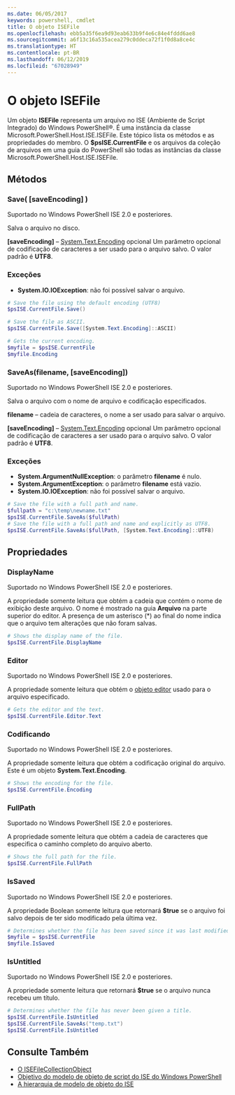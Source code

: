 ```yaml
---
ms.date: 06/05/2017
keywords: powershell, cmdlet
title: O objeto ISEFile
ms.openlocfilehash: ebb5a35f6ea9d93eab633b9f4e6c84e4fddd6ae8
ms.sourcegitcommit: a6f13c16a535acea279c0ddeca72f1f0d8a8ce4c
ms.translationtype: HT
ms.contentlocale: pt-BR
ms.lasthandoff: 06/12/2019
ms.locfileid: "67028949"
---
```

# <a name="the-isefile-object"></a>O objeto ISEFile

Um objeto **ISEFile** representa um arquivo no ISE (Ambiente de Script Integrado) do Windows PowerShell®. É uma instância da classe Microsoft.PowerShell.Host.ISE.ISEFile. Este tópico lista os métodos e as propriedades do membro. O **$psISE.CurrentFile** e os arquivos da coleção de arquivos em uma guia do PowerShell são todas as instâncias da classe Microsoft.PowerShell.Host.ISE.ISEFile.

## <a name="methods"></a>Métodos

### <a name="save-saveencoding-"></a>Save\( \[saveEncoding\] \)

Suportado no Windows PowerShell ISE 2.0 e posteriores.

Salva o arquivo no disco.

**\[saveEncoding\]** – [System.Text.Encoding](https://msdn.microsoft.com/library/system.text.encoding.aspx) opcional Um parâmetro opcional de codificação de caracteres a ser usado para o arquivo salvo. O valor padrão é **UTF8**.

### <a name="exceptions"></a>Exceções

- **System.IO.IOException**: não foi possível salvar o arquivo.

```powershell
# Save the file using the default encoding (UTF8)
$psISE.CurrentFile.Save()

# Save the file as ASCII.
$psISE.CurrentFile.Save([System.Text.Encoding]::ASCII)

# Gets the current encoding.
$myfile = $psISE.CurrentFile
$myfile.Encoding
```

### <a name="saveasfilename-saveencoding"></a>SaveAs\(filename, \[saveEncoding\]\)

Suportado no Windows PowerShell ISE 2.0 e posteriores.

Salva o arquivo com o nome de arquivo e codificação especificados.

**filename** – cadeia de caracteres, o nome a ser usado para salvar o arquivo.

**\[saveEncoding\]** – [System.Text.Encoding](https://msdn.microsoft.com/library/system.text.encoding.aspx) opcional Um parâmetro opcional de codificação de caracteres a ser usado para o arquivo salvo. O valor padrão é **UTF8**.

### <a name="exceptions"></a>Exceções

- **System.ArgumentNullException**: o parâmetro **filename** é nulo.
- **System.ArgumentException**: o parâmetro **filename** está vazio.
- **System.IO.IOException**: não foi possível salvar o arquivo.

```powershell
# Save the file with a full path and name.
$fullpath = "c:\temp\newname.txt"
$psISE.CurrentFile.SaveAs($fullPath)
# Save the file with a full path and name and explicitly as UTF8.
$psISE.CurrentFile.SaveAs($fullPath, [System.Text.Encoding]::UTF8)
```

## <a name="properties"></a>Propriedades

### <a name="displayname"></a>DisplayName

Suportado no Windows PowerShell ISE 2.0 e posteriores.

A propriedade somente leitura que obtém a cadeia que contém o nome de exibição deste arquivo. O nome é mostrado na guia **Arquivo** na parte superior do editor. A presença de um asterisco \(\*\) ao final do nome indica que o arquivo tem alterações que não foram salvas.

```powershell
# Shows the display name of the file.
$psISE.CurrentFile.DisplayName
```

### <a name="editor"></a>Editor

Suportado no Windows PowerShell ISE 2.0 e posteriores.

A propriedade somente leitura que obtém o [objeto editor](The-ISEEditor-Object.md) usado para o arquivo especificado.

```powershell
# Gets the editor and the text.
$psISE.CurrentFile.Editor.Text
```

### <a name="encoding"></a>Codificando

Suportado no Windows PowerShell ISE 2.0 e posteriores.

A propriedade somente leitura que obtém a codificação original do arquivo. Este é um objeto **System.Text.Encoding**.

```powershell
# Shows the encoding for the file.
$psISE.CurrentFile.Encoding
```

### <a name="fullpath"></a>FullPath

Suportado no Windows PowerShell ISE 2.0 e posteriores.

A propriedade somente leitura que obtém a cadeia de caracteres que especifica o caminho completo do arquivo aberto.

```powershell
# Shows the full path for the file.
$psISE.CurrentFile.FullPath
```

### <a name="issaved"></a>IsSaved

Suportado no Windows PowerShell ISE 2.0 e posteriores.

A propriedade Boolean somente leitura que retornará **$true** se o arquivo foi salvo depois de ter sido modificado pela última vez.

```powershell
# Determines whether the file has been saved since it was last modified.
$myfile = $psISE.CurrentFile
$myfile.IsSaved
```

### <a name="isuntitled"></a>IsUntitled

Suportado no Windows PowerShell ISE 2.0 e posteriores.

A propriedade somente leitura que retornará **$true** se o arquivo nunca recebeu um título.

```powershell
# Determines whether the file has never been given a title.
$psISE.CurrentFile.IsUntitled
$psISE.CurrentFile.SaveAs("temp.txt")
$psISE.CurrentFile.IsUntitled
```

## <a name="see-also"></a>Consulte Também

- [O ISEFileCollectionObject](The-ISEFileCollection-Object.md)
- [Objetivo do modelo de objeto de script do ISE do Windows PowerShell](Purpose-of-the-Windows-PowerShell-ISE-Scripting-Object-Model.md)
- [A hierarquia de modelo de objeto do ISE](The-ISE-Object-Model-Hierarchy.md)
